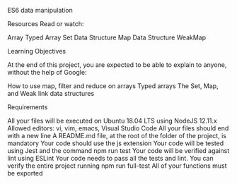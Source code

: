 ES6 data manipulation

Resources
Read or watch:

Array
Typed Array
Set Data Structure
Map Data Structure
WeakMap

Learning Objectives

At the end of this project, you are expected to be able to explain to anyone, without the help of Google:

How to use map, filter and reduce on arrays
Typed arrays
The Set, Map, and Weak link data structures

Requirements

All your files will be executed on Ubuntu 18.04 LTS using NodeJS 12.11.x
Allowed editors: vi, vim, emacs, Visual Studio Code
All your files should end with a new line
A README.md file, at the root of the folder of the project, is mandatory
Your code should use the js extension
Your code will be tested using Jest and the command npm run test
Your code will be verified against lint using ESLint
Your code needs to pass all the tests and lint. You can verify the entire project running npm run full-test
All of your functions must be exported
